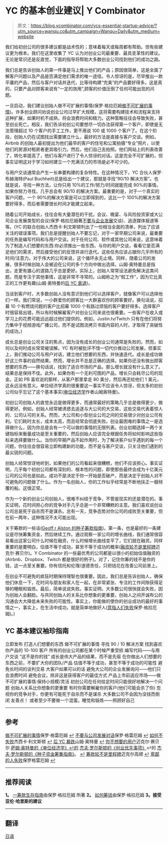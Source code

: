 # YC 的基本创业建议| Y Combinator

> 原文：<https://blog.ycombinator.com/ycs-essential-startup-advice/?utm_source=wanqu.co&utm_campaign=Wanqu+Daily&utm_medium=website>

我们给初创公司的很多建议都是战术性的；意味着每天或每周都有帮助。但有些建议更为根本。我们在这里收集了 YC 认为对创业公司最重要、最具变革性的建议。无论是常识还是反直觉，下面的指导将帮助大多数创业公司找到他们的成功之路。

我们总是告诉创始人的第一件事是马上推出他们的产品；原因很简单，这是全面了解客户问题以及产品是否满足他们需求的唯一途径。令人惊讶的是，尽早推出一款平庸的产品，然后与客户对话并迭代，比等待构建“完美”的产品要好得多。这是真的，只要产品对顾客来说有“一定的效用”,顾客的价值压倒了任何可能出现的问题。

一旦启动，我们建议创始人做不可扩展的事情(保罗·格拉厄姆[做不可扩展的事情](http://paulgraham.com/ds.html))。许多创业顾问劝说创业公司过早扩大规模。这将需要构建技术和流程来支持这种扩展，如果时机不成熟，将会浪费时间和精力。这种策略往往会导致失败，甚至创业死亡。相反，我们告诉初创公司要想尽一切办法获得第一个客户，即使是无法管理超过 10 个客户的手工工作，更不用说 100 或 1000 个客户了。在这个阶段，创始人仍在试图找出需要建立什么，最好的方法是直接与客户交谈。例如，Airbnb 的创始人最初提出为他们最早的客户的住宅和公寓拍摄“专业”照片，以使他们的房源对租房者更具吸引力。然后，他们自己去拍照。他们网站上的列表改善了，转化率提高了，他们与客户进行了令人惊讶的对话。这是完全不可扩展的，但事实证明这对于学习如何建立一个充满活力的市场是必不可少的。

与用户交谈通常会产生一长串要构建的复杂特性。在这种情况下，YC 合伙人保罗·布赫海特(Paul Buchheit)总是给出一个建议，那就是寻找“90/10 解决方案”。也就是说，寻找一种方法，让你只用 10%的工作/努力/时间就能完成 90%的事情。如果你努力寻找，几乎总会有 90/10 的解决方案。最重要的是，对于一个真实的客户问题，一个 90%的解决方案是可以立即得到的，这比一个 100%的解决方案要好得多，而后者需要很长时间才能建立起来。

随着公司开始成长，往往会有大量潜在的干扰。会议、晚宴、与风险投资家或大公司企业发展类型的会议(保罗·格拉厄姆著[不要与企业发展](http://www.paulgraham.com/corpdev.html)交谈)、追逐媒体报道等等。(YC 的联合创始人杰西卡·利文斯顿列出了一份相当全面的清单，列出了应该关注的错误事项。我们总是提醒创始人不要忘记，对于一家早期公司来说，最重要的任务是编写代码和与用户交谈。对于任何公司、软件或其他公司来说，这意味着为了制造人们想要的东西:你必须推出一些东西，与你的用户交谈，看看它是否满足他们的需求，然后接受他们的反馈并进行迭代。这些任务应该占据你几乎所有的时间/注意力。对于伟大的公司来说，这个循环永无止境。同样，随着公司的发展，很多时候创始人会被迫在公司的多个方向中做出选择。山姆·奥特曼总是指出，走更有雄心的道路几乎总是更好。实际上，创始人常常设法避免解决这类问题，而是专注于其他事情，这是非常不寻常的。山姆称之为“假工作”，因为它比真正的工作更有趣(山姆·奥特曼的[后 YC 衰退](http://blog.samaltman.com/the-post-yc-slump))。

当谈到客户时，大多数创始人没有意识到他们可以选择客户，就像客户可以选择他们一样。我们常说，一小群爱你的顾客比一大群喜欢你的顾客要好。换句话说，招募 10 个有燃烧问题的客户比招募 1000 个有路过烦恼的客户要好得多。选择客户时很容易出错，所以有时候解雇客户对创业公司来说也很重要。一些客户在收入或学习上的花费可能远远超过他们提供的。例如，Justin.tv/Twitch 只有在他们将努力集中于视频游戏广播公司，而不是试图流拷贝书面内容的人时，才取得了突破性的成功。)

成长总是创业公司关注的焦点，因为没有成长的创业公司通常是失败的。然而，如何以及何时成长常常被误解。YC 有时被批评不惜一切代价推动公司发展，但事实上，我们推动公司与用户对话，建立他们想要的东西，并快速迭代。成长是成功做好这三件事的自然结果。然而，增长并不总是正确的选择。如果你还没有做出顾客想要的东西——换句话说，找到了适合市场的产品，那么增长就没有什么意义了。结果总是保持不佳。此外，如果你有一个无利可图的产品，增长只会耗尽公司的现金。正如 PB 喜欢说的那样，从客户那里拿走 80 美分，然后再还给他们 1 美元，这永远没有意义。单位经济学真的很重要这一事实不应该令人惊讶，但太多的初创公司似乎忘记了这个基本事实([单位经济学](http://blog.samaltman.com/unit-economics)作者山姆奥特曼)。

初创公司创始人的直觉永远是做得更多，而通常最好的策略几乎总是做得更少，做得更好。例如，创始人经常被诱惑去追逐与大公司的大交易，这些交易代表着惊人的、公司认可的关系。然而，大公司和小型创业公司之间的交易很少对创业公司有利。它们耗时太长，成本太高，而且经常会彻底失败。创业最困难的事情之一是选择做什么，因为你总是会有一个可以做的事情的无限列表。创业初期选择一两个关键指标来衡量成功是至关重要的，然后创始人应该完全根据任务将如何影响这些指标来选择要做什么。当你的早期产品不起作用时，为了解决客户似乎遇到的每一个问题，你往往会很容易立即构建新的功能，而不是与客户交谈，只关注他们遇到的最尖锐的问题。

创始人经常惊讶地听到，如果他们的公司看起来很糟糕，他们不应该担心。事实证明，几乎每个初创公司都有深刻的、根本性的问题，即使那些最终会成为十亿美元公司的公司也是如此。成功不是决定于你一开始是否破产，而是决定于创始人对不可避免的问题做了什么。作为一名创始人，你的工作似乎经常是不断地扶正一艘倾覆的船。这很正常。

作为一个新的创业公司创始人，很难不纠结于竞争，不管是现实的还是潜在的。事实证明，花时间担心你的竞争对手几乎总是一个非常糟糕的主意。我们喜欢说创业公司总是死于自杀而不是谋杀。总有一天，竞争态势对你公司的成败至关重要，但在前一两年，这种情况不太可能出现。

关于筹款的一些话([Geoff r Alston 的种子筹款指南](https://ycombinator.wpengine.com/how-to-raise-a-seed-round/))。第一条，也是最好的一条建议是尽快筹集资金，然后继续工作。通过观察一家公司的增长曲线，我们通常很容易看出这家公司什么时候在融资，什么时候增长曲线变平了，它们就在融资。同样重要的是要明白，估值不等于成功，甚至不等于成功的概率([融资轮不是里程碑](https://ycombinator.wpengine.com/fundraising-rounds-are-not-milestones/)迈克尔·赛贝尔)。Y Combinator 的一些最优秀的公司都是以很小的初始估值融资的(Airbnb、Dropbox、Twitch 都是很好的例子)。对了，记住你筹的钱不是你的钱，这一点至关重要。你有信托和伦理/道德责任，只把钱花在改善公司前景上。

在创业不可避免的疯狂时期保持理智也很重要。因此，我们总是告诉创始人，确保他们休息一下，花时间与朋友和家人在一起，在非常紧张、专注的工作间隙获得足够的睡眠和锻炼。最后，简单说说失败。事实证明，大多数公司很快就会失败，因为创始人会翻脸。与共同创始人的关系比你想象的更重要，创始人之间开诚布公的沟通会大大降低未来失败的可能性。事实上，你能做的使你的创业成功的最好的事情之一，事实上，在生活中成功，就是简单地做好人([意指人们失败](http://www.paulgraham.com/mean.html)保罗·格拉厄姆)。)

## YC 基本建议袖珍指南

立即发布
打造人们想要的东西
做不可扩展的事情
寻找 90 / 10 解决方案
找到喜欢你产品的 10-100 客户
所有的创业公司都在某个时候严重受损
编写代码——与用户交谈
“这不是你的钱”
成长是伟大产品的结果，而不是先驱
在你做出人们想要的东西之前，不要扩大你的团队/产品
估值不等于成功，甚至不等于成功的可能性
避免长时间的谈判交易 大客户如果可以的话
避免大公司的企业发展询问——他们只会浪费时间
避免会议，除非这是获得客户的最佳方式
产品上市前适应市场——做不可扩展的事情:保持小规模/灵活
初创公司在任何给定时间只能很好地解决一个问题
创始人关系比你想象的更重要
有时你需要解雇你的客户(他们可能会杀了你)
忽视你的竞争对手，你更有可能死于自杀而不是谋杀
大多数公司不会因为没钱而倒闭
友善点！ 或者至少不要做一个混蛋。睡觉和锻炼——照顾好自己

* * *

## 参考

[做不可扩展的事情](http://paulgraham.com/ds.html)保罗·格雷厄姆 [↩](#footnoteid1)
[不要与公司发展对话](http://www.paulgraham.com/corpdev.html)保罗·格雷厄姆 [↩](#footnoteid3)
[如何不失败](https://ycombinator.wpengine.com/how-not-to-fail/)杰西卡·利文斯顿 [↩](#footnoteid4)
[后 YC 暴跌](http://blog.samaltman.com/the-post-yc-slump)山姆·奥特曼 [↩](#footnoteid5)
[你不想要的用户](http://www.michaelseibel.com/blog/users-you-don-t-want)迈克尔·赛贝尔 [萨姆·奥特曼的《单位经济学》](#footnoteid6)[↩的](#footnoteid9)
[杰夫·罗尔斯顿的《创业优先事项》](http://blog.geoffralston.com/startup-priorities)↩的
[杰夫·罗尔斯顿的《种子资金筹集指南》](https://ycombinator.wpengine.com/how-to-raise-a-seed-round/)。 [↩](#footnoteid11)
[筹款轮不是里程碑](https://ycombinator.wpengine.com/fundraising-rounds-are-not-milestones/)迈克尔高顺 [↩](#footnoteid12)
[卑鄙的人失败](http://www.paulgraham.com/mean.html)保罗格雷厄姆 [↩](#footnoteid13)

* * *

## 推荐阅读

**1。** [一筹款生存指南](http://www.paulgraham.com/fundraising.html)由保罗·格拉厄姆
所著 **2。** [如何筹钱](http://paulgraham.com/fr.html)由保罗·格拉厄姆
**3。接受亚伦·哈里斯的建议**

* * *

## 翻译

[日语](https://medium.com/@hidehironagaoka/ycombinator-essential-startup-advice-ba2d507c388c)